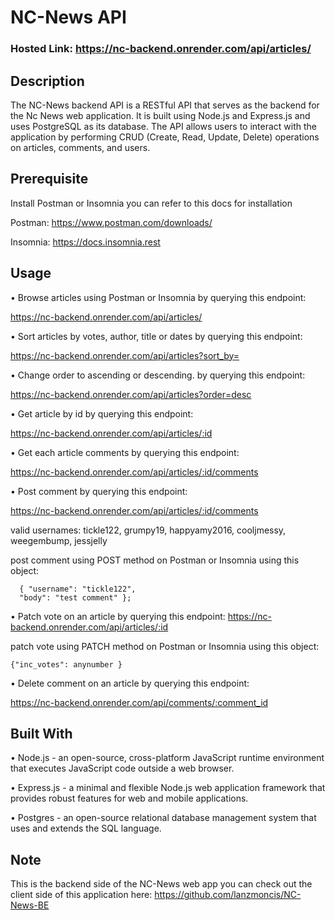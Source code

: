 # NC-News API

### Hosted Link: https://nc-backend.onrender.com/api/articles/

## Description

The NC-News backend API is a RESTful API that serves as the backend for the Nc News web application. It is built using Node.js and Express.js and uses PostgreSQL as its database. The API allows users to interact with the application by performing CRUD (Create, Read, Update, Delete) operations on articles, comments, and users.

## Prerequisite

Install Postman or Insomnia you can refer to this docs for installation

Postman: https://www.postman.com/downloads/

Insomnia: https://docs.insomnia.rest

## Usage

• Browse articles using Postman or Insomnia by querying this endpoint:

https://nc-backend.onrender.com/api/articles/

• Sort articles by votes, author, title or dates by querying this endpoint:

https://nc-backend.onrender.com/api/articles?sort_by=

• Change order to ascending or descending. by querying this endpoint:

https://nc-backend.onrender.com/api/articles?order=desc

• Get article by id by querying this endpoint:

https://nc-backend.onrender.com/api/articles/:id

• Get each article comments by querying this endpoint:

https://nc-backend.onrender.com/api/articles/:id/comments

• Post comment by querying this endpoint:

https://nc-backend.onrender.com/api/articles/:id/comments

valid usernames: tickle122, grumpy19, happyamy2016, cooljmessy, weegembump, jessjelly

post comment using POST method on Postman or Insomnia using this object:

```
  { "username": "tickle122",
  "body": "test comment" };
```

• Patch vote on an article by querying this endpoint:
https://nc-backend.onrender.com/api/articles/:id

patch vote using PATCH method on Postman or Insomnia using this object:

```
{"inc_votes": anynumber }
```

• Delete comment on an article by querying this endpoint:

https://nc-backend.onrender.com/api/comments/:comment_id

## Built With

• Node.js - an open-source, cross-platform JavaScript runtime environment that executes JavaScript code outside a web browser.

• Express.js - a minimal and flexible Node.js web application framework that provides robust features for web and mobile applications.

• Postgres - an open-source relational database management system that uses and extends the SQL language.

## Note

This is the backend side of the NC-News web app you can check out the client side of this application here: https://github.com/lanzmoncis/NC-News-BE
